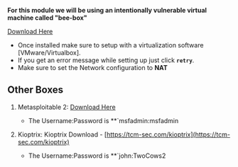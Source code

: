 
**For this module we will be using an intentionally vulnerable virtual machine called "bee-box"** 

[Download Here](https://www.vulnhub.com/entry/bwapp-bee-box-v16,53/)

- Once installed make sure to setup with a virtualization software [VMware/Virtualbox].
- If you get an error message while setting up just click **`retry`**.
- Make sure to set the Network configuration to **NAT**



## Other Boxes

1. Metasploitable 2: [Download Here](https://www.vulnhub.com/entry/metasploitable-2,29/)
   - The Username:Password is **`msfadmin:msfadmin
 
2. Kioptrix: Kioptrix Download - [https://tcm-sec.com/kioptrix](https://tcm-sec.com/kioptrix)
   - The Username:Password is **`john:TwoCows2

